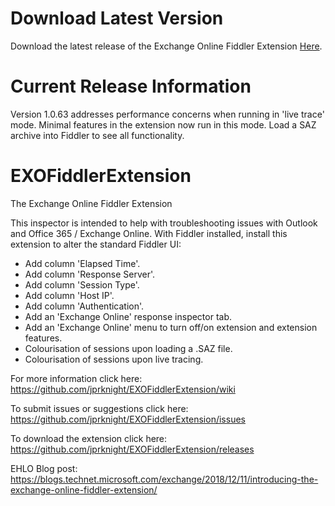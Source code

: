 # Download Latest Version
Download the latest release of the Exchange Online Fiddler Extension <a href="https://github.com/jprknight/exofiddlerextension/releases/latest" target="_blank">Here</a>.

# Current Release Information
Version 1.0.63 addresses performance concerns when running in 'live trace' mode. Minimal features in the extension now run in this mode. Load a SAZ archive into Fiddler to see all functionality.

# EXOFiddlerExtension
The Exchange Online Fiddler Extension

This inspector is intended to help with troubleshooting issues with Outlook and Office 365 / Exchange Online. With Fiddler installed, install this extension to alter the standard Fiddler UI:

* Add column 'Elapsed Time'.
* Add column 'Response Server'.
* Add column 'Session Type'.
* Add column 'Host IP'.
* Add column 'Authentication'.
* Add an 'Exchange Online' response inspector tab.
* Add an 'Exchange Online' menu to turn off/on extension and extension features.
* Colourisation of sessions upon loading a .SAZ file.
* Colourisation of sessions upon live tracing.

For more information click here: <a href="https://github.com/jprknight/EXOFiddlerExtension/wiki" target="_blank">https://github.com/jprknight/EXOFiddlerExtension/wiki</a>

To submit issues or suggestions click here: <a href="https://github.com/jprknight/EXOFiddlerExtension/issues" target="_blank">https://github.com/jprknight/EXOFiddlerExtension/issues</a>

To download the extension click here: <a href="https://github.com/jprknight/EXOFiddlerExtension/releases" target="_blank">https://github.com/jprknight/EXOFiddlerExtension/releases</a>

EHLO Blog post: <a href="https://blogs.technet.microsoft.com/exchange/2018/12/11/introducing-the-exchange-online-fiddler-extension/" target="_blank">https://blogs.technet.microsoft.com/exchange/2018/12/11/introducing-the-exchange-online-fiddler-extension/</a>
